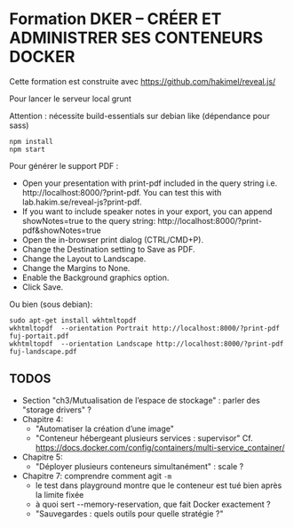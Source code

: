 # Formation DKER – CRÉER ET ADMINISTRER SES CONTENEURS DOCKER

Cette formation est construite avec https://github.com/hakimel/reveal.js/

Pour lancer le serveur local grunt

Attention : nécessite  build-essentials sur debian like (dépendance pour sass)

    npm install
    npm start

Pour générer le support PDF :

* Open your presentation with print-pdf included in the query string i.e. http://localhost:8000/?print-pdf. You can test this with lab.hakim.se/reveal-js?print-pdf.
* If you want to include speaker notes in your export, you can append showNotes=true to the query string: http://localhost:8000/?print-pdf&showNotes=true
* Open the in-browser print dialog (CTRL/CMD+P).
* Change the Destination setting to Save as PDF.
* Change the Layout to Landscape.
* Change the Margins to None.
* Enable the Background graphics option.
* Click Save.

Ou bien (sous debian):

    sudo apt-get install wkhtmltopdf
    wkhtmltopdf  --orientation Portrait http://localhost:8000/?print-pdf fuj-portait.pdf
    wkhtmltopdf  --orientation Landscape http://localhost:8000/?print-pdf fuj-landscape.pdf

## TODOS

- Section "ch3/Mutualisation de l’espace de stockage" : parler des "storage drivers" ?
- Chapitre 4:
  - "Automatiser la création d’une image"
  - "Conteneur hébergeant plusieurs services : supervisor"
	Cf. https://docs.docker.com/config/containers/multi-service_container/
- Chapitre 5:
  - "Déployer plusieurs conteneurs simultanément" : scale ?
- Chapitre 7: comprendre comment agit `-m`
  - le test dans playground montre que le conteneur est tué bien après la limite fixée
  - à quoi sert --memory-reservation, que fait Docker exactement ?
  - "Sauvegardes : quels outils pour quelle stratégie ?"